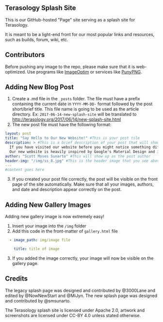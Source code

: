 Terasology Splash Site
-----------------------------

This is our GitHub-hosted "Page" site serving as a splash site for Terasology.

It is meant to be a light-end front for our most popular links and resources,
such as builds, forum, wiki, etc.

Contributors
------------

Before pushing any image to the repo, please make sure that it is web-optimized.
Use programs like [ImageOptim](https://imageoptim.com/) or services like
[PunyPNG](http://www.punypng.com/).

Adding New Blog Post
-----------

  1. Create a .md file in the `_posts` folder. The file must have a prefix containing the current date in `YYYY-MM-DD-` format followed by the post short/brief title. This file name is going to be used as the article directory.
  Ex: `2017-06-14-new-splash-site` will be translated to http://terasology.org/2017/06/14/new-splash-site.html
  2. The new post file must have the following format:
```yaml
layout: post
title: "Say Hello to Our New Website!" #This is your post tile
description: > #This is a brief description of your post that will show up in post previews.
  If you have visited our website before you might notice something different now. Yep, we have a new design!
  Our new website is heavily inspired by Google's Material Design and is inline with the Design Unification Project.
author: "Scott Moses Sunarto" #This will show up as the post author
header-img: "/img/ss_8.jpg" #This is the header image that you see above your post and on post previews
---
#content goes here
```
  3. If you created your post file correctly, the post will be visible on the front page of the site automatically. Make sure that all your images, authors, and date and description appear correctly on the post.



Adding New Gallery Images
------------

Adding new gallery image is now extremely easy!

 1. Insert your image into the `/img` folder
 2. Add this code in the front-matter of  `gallery.html` file

```yaml
  - image_path: img/image file

    title: title of image
```
  3. If you added the image correctly, your image will now be visible on the gallery page.

Credits
-------

The legacy splash page was designed and contributed by @3000Lane and edited by @NowNewStart and @MiJyn. The new splash page was designed and contributed by @smsunarto.

The Terasology splash site is licensed under Apache 2.0, artwork and screenshots are licensed under CC-BY 4.0 unless stated otherwise.
